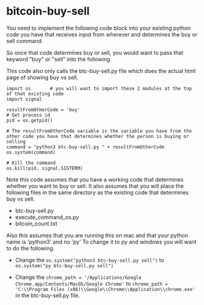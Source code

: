 # bitcoin-buy-sell

You need to implement the following code block into your existing python code you have that receives input from wherever and determines the buy or sell command.

So once that code determines buy or sell, you would want to pass that keyword "buy" or "sell" into the following

This code also only calls the btc-buy-sell.py file which does the actual html page of showing buy vs sell.
```
import os       # you will want to import these 2 modules at the top of that existing code
import signal

resultFromOtherCode = 'buy'
# Get process id
pid = os.getpid()

# The resultFromOtherCode variable is the variable you have from the other code you have that determines whether the person is buying or selling
command = "python3 btc-buy-sell.py " + resultFromOtherCode
os.system(command)

# Kill the command
os.kill(pid, signal.SIGTERM)
```
Note this code assumes that you have a working code that determines whether you want to buy or sell. It also assumes that you will place the following files in the same directory as the existing code that determines buy vs sell.
- btc-buy-sell.py
- execute_command_os.py
- bitcoin_count.txt

Also this assumes that you are running this on mac and that your python name is 'python3' and no 'py'
To change it to py and windows you will want to do the following.
- Change the ```os.system("python3 btc-buy-sell.py sell")``` to ```os.system("py btc-buy-sell.py sell")```


- Change the ```chrome_path = '/Applications/Google Chrome.app/Contents/MacOS/Google Chrome'``` to ```chrome_path = 'C:\\Program Files (x86)\\Google\\Chrome\\Application\\chrome.exe'``` in the btc-buy-sell.py file.

